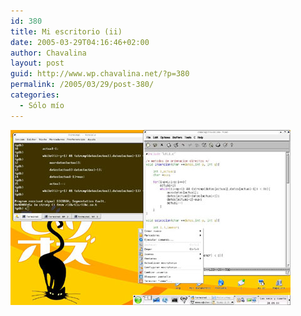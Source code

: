 ```yaml
---
id: 380
title: Mi escritorio (ii)
date: 2005-03-29T04:16:46+02:00
author: Chavalina
layout: post
guid: http://www.wp.chavalina.net/?p=380
permalink: /2005/03/29/post-380/
categories:
  - Sólo mío
---
```

<p class="imgcentro">
  <a href="http://www.chavalina.net/imagenes/fotos/clinuxorig.jpg" target="_blank"><img src="/imagenes/fotos/clinux.jpg" alt="Mi escritorio en linux" /></a>
</p>
